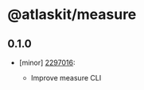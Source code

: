 # @atlaskit/measure

## 0.1.0
- [minor] [2297016](https://bitbucket.org/atlassian/atlaskit-mk-2/commits/2297016):

  - Improve measure CLI
